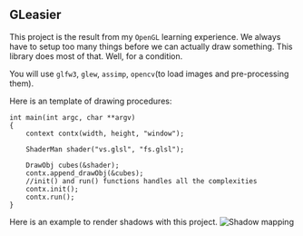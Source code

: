## GLeasier

This project is the result from my `OpenGL` learning experience. We always have
to setup too many things before we can actually draw something. This library
does most of that. Well, for a condition.

You will use `glfw3`, `glew`, `assimp`, `opencv`(to load images and
pre-processing them).

Here is an template of drawing procedures:

	int main(int argc, char **argv)
	{
		context contx(width, height, "window");
	
		ShaderMan shader("vs.glsl", "fs.glsl");
		
		DrawObj cubes(&shader);
		contx.append_drawObj(&cubes);
		//init() and run() functions handles all the complexities
		contx.init();
		contx.run();
	}
	
Here is an example to render shadows with this project.
![Shadow mapping](https://www.dropbox.com/s/30qpifb3jg3gg5m/screen_cap.png?dl=0)
